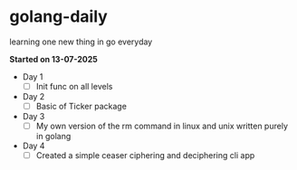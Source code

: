 # golang-daily

learning one new thing in go everyday

**Started on 13-07-2025**

- Day 1
  - [ ]  Init func on all levels

- Day 2
  - [ ] Basic of Ticker package

- Day 3
  - [ ] My own version of the rm command in linux and unix written purely in golang 

- Day 4
  - [ ] Created a simple ceaser ciphering and deciphering cli app
